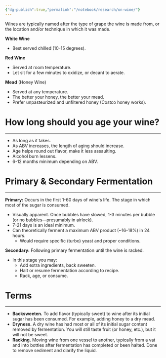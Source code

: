 ```yaml
---
{"dg-publish":true,"permalink":"/notebook/research/on-wine/"}
---
```


Wines are typically named after the type of grape the wine is made from, or the location and/or technique in which it was made.

**White Wine**
- Best served chilled (10-15 degrees).

**Red Wine**
- Served at room temperature.
- Let sit for a few minutes to oxidize, or decant to aerate.

**Mead** (Honey Wine)
- Served at any temperature.
- The better your honey, the better your mead.
- Prefer unpasteurized and unfiltered honey (Costco honey works).
# How long should you age your wine?
---
- As long as it takes.
- As ABV increases, the length of aging should increase.
- Age helps round out flavor, make it less assaulting.
- Alcohol burn lessens.
- 6-12 months minimum depending on ABV.
# Primary & Secondary Fermentation
---
**Primary:** Occurs in the first 1-60 days of wine's life. The stage in which most of the sugar is consumed.
- Visually apparent. Once bubbles have slowed, 1-3 minutes per bubble (or no bubbles—presumably in airlock).
- 7-21 days is an ideal minimum.
- Can theoretically ferment a maximum ABV product (~16-18%) in 24 hours.
	- Would require specific (turbo) yeast and proper conditions.

**Secondary:** Following primary fermentation until the wine is racked.
- In this stage you may:
	- Add extra ingredients, back sweeten.
	- Halt or resume fermentation according to recipe.
	- Rack, age, or consume.
# Terms
---
- **Backsweeten.** To add flavor (typically sweet) to wine after its initial sugar has been consumed. For example, adding honey to a dry mead.
- **Dryness.** A dry wine has had most or all of its initial sugar content removed by fermentation. You will still taste fruit (or honey, etc.), but it will not be sweet.
- **Racking.** Moving wine from one vessel to another, typically from a vat and into bottles after fermentation has completed or been halted. Done to remove sediment and clarify the liquid.
